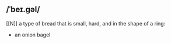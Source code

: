## /ˈbeɪ.ɡəl/
[[N]]
a type of bread that is small, hard, and in the shape of a ring:

- an onion bagel